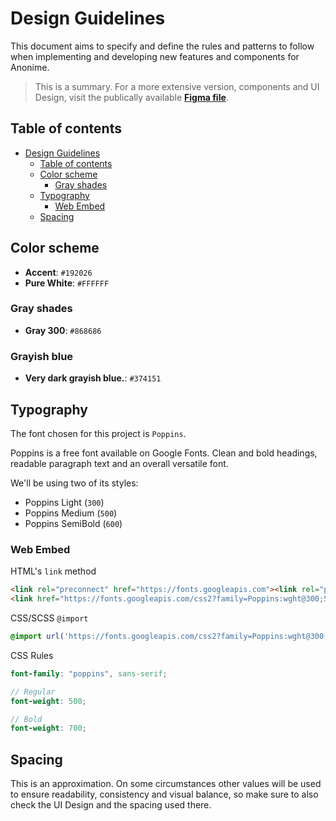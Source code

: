 # Design Guidelines

This document aims to specify and define the rules and patterns to follow when implementing and developing new features and components for Anonime.

>This is a summary. For a more extensive version, components and UI Design, visit the publically available **[Figma file](https://www.figma.com/file/cJD8FOgmXezFVvfPAWiB3B/Anonime?node-id=803%3A60&t=K3UZkSjqW1S9jhnZ-0/)**.

## Table of contents

- [Design Guidelines](#design-guidelines)
  - [Table of contents](#table-of-contents)
  - [Color scheme](#color-scheme)
    - [Gray shades](#gray-shades)
  - [Typography](#typography)
    - [Web Embed](#web-embed)
  - [Spacing](#spacing)

## Color scheme

- **Accent**: `#192026`
- **Pure White**: `#FFFFFF`

### Gray shades

- **Gray 300**: `#868686`

### Grayish blue

- **Very dark grayish blue.**: `#374151`

## Typography

The font chosen for this project is `Poppins`.

Poppins is a free font available on Google Fonts. Clean and bold headings, readable paragraph text and an overall versatile font.

We'll be using two of its styles:

- Poppins Light (`300`)
- Poppins Medium (`500`)
- Poppins SemiBold (`600`)

### Web Embed

HTML's `link` method

```html
<link rel="preconnect" href="https://fonts.googleapis.com"><link rel="preconnect" href="https://fonts.gstatic.com" crossorigin>
<link href="https://fonts.googleapis.com/css2?family=Poppins:wght@300;500;600&display=swap" rel="stylesheet">
```

CSS/SCSS `@import`

```css
@import url('https://fonts.googleapis.com/css2?family=Poppins:wght@300;500;600&display=swap');

```

CSS Rules

```scss
font-family: "poppins", sans-serif;

// Regular
font-weight: 500;

// Bold
font-weight: 700;
```

## Spacing

This is an approximation. On some circumstances other values will be used to ensure readability, consistency and visual balance, so make sure to also check the UI Design and the spacing used there.
